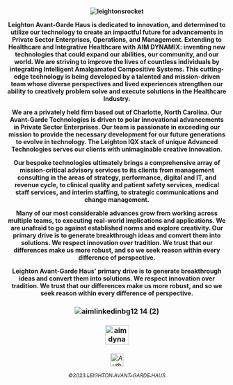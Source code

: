 
  <h4 align="middle">

![leightonsrocket](https://user-images.githubusercontent.com/118361152/220478477-11de50f8-97ce-404a-941b-bf970be09094.gif)

Leighton Avant-Garde Haus is dedicated to innovation, and determined to utilize our technology to create an impactful future for advancements in Private Sector Enterprises, Operations, and Management. Extending to Healthcare and Integrative Healthcare with AIM DYNAMIX: inventing new technologies that could expand our abilities, our community, and our world. We are striving to improve the lives of countless individuals by integrating Intelligent Amalgamated Compositive Systems.  This cutting-edge technology is being developed by a talented and mission-driven team whose diverse perspectives and lived experiences strengthen our ability to creatively problem solve and execute solutions in the Healthcare Industry.

We are a privately held firm based out of Charlotte, North Carolina. Our Avant-Garde Technologies is driven to polar innovational advancements in Private Sector Enterprises. Our team is passionate in exceeding our mission to provide the necessary development for our future generations to evolve in technology. The Leighton IQX stack of unique Advanced Technologies serves our clients with unimaginable creative innovation.

Our bespoke technologies ultimately brings a comprehensive array of mission-critical advisory services to its clients from management consulting in the areas of strategy, performance, digital and IT, and revenue cycle, to clinical quality and patient safety services, medical staff services, and interim staffing, to strategic communications and change management.


 Many of our most considerable advances grow from working across multiple teams, to executing real-world implications and applications. We are unafraid to go against established norms and explore creativity. Our primary drive is to generate breakthrough ideas and convert them into solutions. We respect innovation over tradition. We trust that our differences make us more robust, and so we seek reason within every difference of perspective. 

 Leighton Avant-Garde Haus' primary drive is to generate breakthrough ideas and convert them into solutions. We respect innovation over tradition. We trust that our differences make us more robust, and so we seek reason within every difference of perspective.

 
  <h3 align="middle">

  
![aimlinkedinbg12 14 (2)](https://user-images.githubusercontent.com/119469038/209342013-ad59d147-7591-4a96-8714-495374bf51ad.png)

 <h3 align="middle">
 
   
  <a href="https://linkedin.com/company/theleightonhaus/" target="blank"><img align="center" src="https://raw.githubusercontent.com/rahuldkjain/github-profile-readme-generator/master/src/images/icons/Social/linked-in-alt.svg" alt="aimdynamix" height="45" width="55" /></a>
 
  <h6 align="middle">

  <a href="https://leightonavantgardehaus.github.io">
  <img align="center" alt="Auth" width="30px" src="https://simpleicons.vercel.app/stackblitz/000" /> 

<sub>©2023 LEIGHTON AVANT-GARDE HAUS</sub>

   
